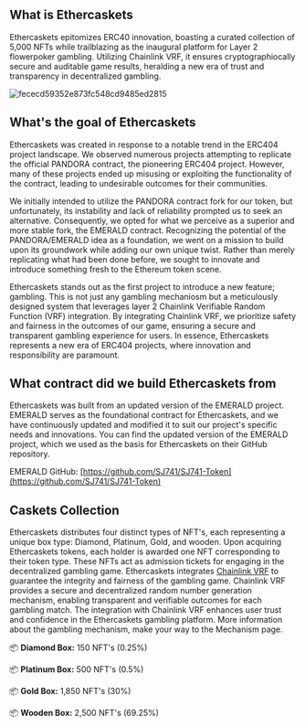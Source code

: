## What is Ethercaskets
Ethercaskets epitomizes ERC40 innovation, boasting a curated collection of 5,000 NFTs while trailblazing as the inaugural platform for Layer 2 flowerpoker gambling. Utilizing Chainlink VRF, it ensures cryptographiocally secure and auditable game results, heralding a new era of trust and transparency in decentralized gambling.

![fececd59352e873fc548cd9485ed2815](https://github.com/Ethercaskets/ethercaskets/assets/160652719/32191029-925b-47dd-bf0f-fde1b89c0232)

## What's the goal of Ethercaskets
Ethercaskets was created in response to a notable trend in the ERC404 project landscape. We observed numerous projects attempting to replicate the official PANDORA contract, the pioneering ERC404 project. However, many of these projects ended up misusing or exploiting the functionality of the contract, leading to undesirable outcomes for their communities. 

We initially intended to utilize the PANDORA contract fork for our token, but unfortunately, its instability and lack of reliability prompted us to seek an alternative. Consequently, we opted for what we perceive as a superior and more stable fork, the EMERALD contract. Recognizing the potential of the PANDORA/EMERALD idea as a foundation, we went on a mission to build upon its groundwork while adding our own unique twist. Rather than merely replicating what had been done before, we sought to innovate and introduce something fresh to the Ethereum token scene.

Ethercaskets stands out as the first project to introduce a new feature; gambling. This is not just any gambling mechaniosm but a meticulously designed system that leverages layer 2 Chainlink Verifiable Random Function (VRF) integration. By integrating Chainlink VRF, we prioritize safety and fairness in the outcomes of our game, ensuring a secure and transparent gambling experience for users.
In essence, Ethercaskets represents a new era of ERC404 projects, where innovation and responsibility are paramount.

## What contract did we build Ethercaskets from
Ethercaskets was built from an updated version of the EMERALD project. EMERALD serves as the foundational contract for Ethercaskets, and we have continuously updated and modified it to suit our project's specific needs and innovations. You can find the updated version of the EMERALD project, which we used as the basis for Ethercaskets on their GitHub repository. 

EMERALD GitHub: [https://github.com/SJ741/SJ741-Token](https://github.com/SJ741/SJ741-Token)

## Caskets Collection
Ethercaskets distributes four distinct types of NFT's, each representing a unique box type: Diamond, Platinum, Gold, and wooden. Upon acquiring Ethercaskets tokens, each holder is awarded one NFT corresponding to their token type. These NFTs act as admission tickets for engaging in the decentralized gambling game. Ethercaskets integrates [Chainlink VRF](https://docs.chain.link/) to guarantee the integrity and fairness of the gambling game. Chainlink VRF provides a secure and decentralized random number generation mechanism, enabling transparent and verifiable outcomes for each gambling match. The integration with Chainlink VRF enhances user trust and confidence in the Ethercaskets gambling platform. More information about the gambling mechanism, make your way to the Mechanism page.

📦 **Diamond Box:** 150 NFT's (0.25%)

📦 **Platinum Box:** 500 NFT's (0.5%)

📦 **Gold Box:** 1,850 NFT's (30%)

📦 **Wooden Box:** 2,500 NFT's (69.25%)

